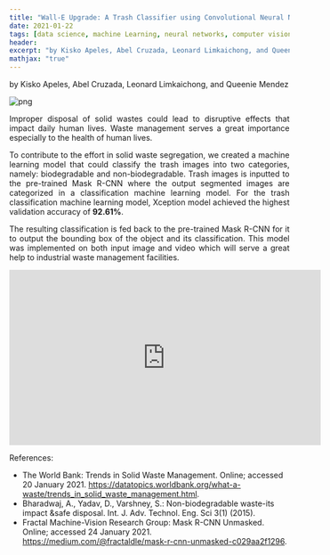 ```yaml
---
title: "Wall-E Upgrade: A Trash Classifier using Convolutional Neural Networks"
date: 2021-01-22
tags: [data science, machine Learning, neural networks, computer vision, waste segregation]
header:
excerpt: "by Kisko Apeles, Abel Cruzada, Leonard Limkaichong, and Queenie Mendez"
mathjax: "true"
---
```

by Kisko Apeles, Abel Cruzada, Leonard Limkaichong, and Queenie Mendez

![png](/images/trash_classifier.png)

<p style="text-align:justify">
Improper disposal of solid wastes could lead to disruptive effects that impact daily human lives. Waste management serves a great importance especially to the health of human lives. 
</p>
<p style="text-align:justify">
To contribute to the effort in solid waste segregation, we created a machine learning model that could classify the trash images into two categories, namely: biodegradable and non-biodegradable. Trash images is inputted to the pre-trained Mask R-CNN where the output segmented images are categorized in a classification machine learning model. For the trash classification machine learning model, Xception model achieved the highest validation accuracy of <b>92.61%</b>. 
</p>
<p style="text-align:justify">  
The resulting classification is fed back to the pre-trained Mask R-CNN for it to output the bounding box of the object and its classification. This model was implemented on both input image and video which will serve a great help to industrial waste management facilities.
</p>
<iframe width="560" height="315" src="https://www.youtube.com/embed/xdwPYAzhl7M" title="YouTube video player" frameborder="0" allow="accelerometer; autoplay; clipboard-write; encrypted-media; gyroscope; picture-in-picture" allowfullscreen></iframe>
<br>

References:
- The World Bank: Trends in Solid Waste Management. Online; accessed 20 January 2021.
https://datatopics.worldbank.org/what-a-waste/trends_in_solid_waste_management.html.
- Bharadwaj, A., Yadav, D., Varshney, S.: Non-biodegradable waste-its impact &safe disposal. Int. J. Adv. Technol. Eng. Sci 3(1) (2015).
- Fractal Machine-Vision Research Group: Mask R-CNN Unmasked. Online; accessed 24 January 2021.
https://medium.com/@fractaldle/mask-r-cnn-unmasked-c029aa2f1296.
